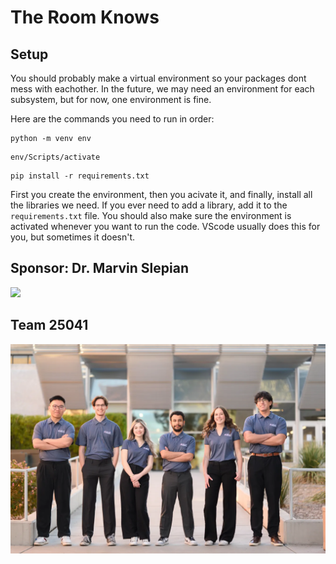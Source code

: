 # The Room Knows

## Setup

You should probably make a virtual environment so your packages dont mess with eachother. In the future, we may need an environment for each subsystem, but for now, one environment is fine.

Here are the commands you need to run in order:

```shell
python -m venv env
```

```shell
env/Scripts/activate
```

```shell
pip install -r requirements.txt
```

First you create the environment, then you acivate it, and finally, install all the libraries we need. If you ever need to add a library, add it to the `requirements.txt` file. You should also make sure the environment is activated whenever you want to run the code. VScode usually does this for you, but sometimes it doesn't.

## Sponsor: Dr. Marvin Slepian

<img src="https://www.princeton.edu/~paw/web_exclusives/alumni_spotlight/alumni_spotlight_pics/as120804Slepian77.jpg">

## Team 25041

<img src='./team25041.webp'>
